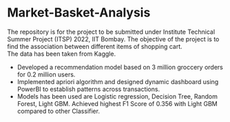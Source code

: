 # Market-Basket-Analysis
The repository is for the project to be submitted under Institute Technical Summer Project (ITSP) 2022, IIT Bombay. The objective of the project is to find the association between different items of shopping cart.\
The data has been taken from Kaggle.
- Developed a recommendation model based on 3 million groccery orders for 0.2 million users. 
- Implemented apriori algorithm and designed dynamic dashboard using PowerBI to establish patterns across transactions.
- Models has been used are Logistic regression, Decision Tree, Random Forest, Light GBM. Achieved highest F1 Score of 0.356 with Light GBM compared to other Classifier.
